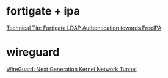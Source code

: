 # fortigate + ipa

[Technical Tip: Fortigate LDAP Authentication towards FreeIPA](https://community.fortinet.com/t5/FortiGate/Technical-Tip-Fortigate-LDAP-Authentication-towards-FreeIPA/ta-p/197654)


# wireguard
[WireGuard: Next Generation Kernel Network Tunnel](https://www.wireguard.com/papers/wireguard.pdf)